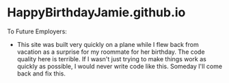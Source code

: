 # HappyBirthdayJamie.github.io

To Future Employers:
- This site was built very quickly on a plane while I flew back from vacation as a surprise for my roommate for her birthday.  The code quality here is terrible.  If I wasn't just trying to make things work as quickly as possible, I would never write code like this.  Someday I'll come back and fix this.
